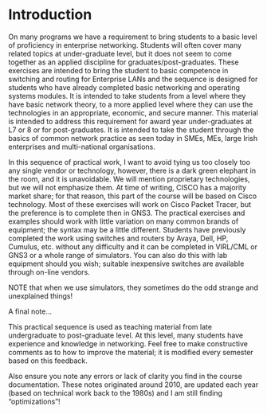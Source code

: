 # Introduction

On many programs we have a requirement to bring students to a basic level of proficiency in enterprise networking. Students will often cover many related topics at under-graduate level, but it does not seem to come together as an applied discipline for graduates/post-graduates. These exercises are intended to bring the student to basic competence in switching and routing for Enterprise LANs and the sequence is designed for students who have already completed basic networking and operating systems modules. It is intended to take students from a level where they have basic network theory, to a more applied level where they can use the technologies in an appropriate, economic, and secure manner. This material is intended to address this requirement for award year under-graduates at L7 or 8 or for post-graduates. It is intended to take the student through the basics of common network practice as seen today in SMEs, MEs, large Irish enterprises and multi-national organisations.

In this sequence of practical work, I want to avoid tying us too closely too any single vendor or technology, however, there is a dark green elephant in the room, and it is unavoidable. We will mention proprietary technologies, but we will not emphasize them. At time of writing, CISCO has a majority market share; for that reason, this part of the course will be based on Cisco technology. Most of these exercises will work on Cisco Packet Tracer, but the preference is to complete then in GNS3. The practical exercises and examples should work with little variation on many common brands of equipment; the syntax may be a little different. Students have previously completed the work using switches and routers by Avaya, Dell, HP, Cumulus, etc. without any difficulty and it can be completed in VIRL/CML or GNS3 or a whole range of simulators. You can also do this with lab equipment should you wish; suitable inexpensive switches are available through on-line vendors.

NOTE that when we use simulators, they sometimes do the odd strange and unexplained things!

A final note...

This practical sequence is used as teaching material from late undergraduate to post-graduate level. At this level, many students have experience and knowledge in networking. Feel free to make constructive comments as to how to improve the material; it is modified every semester based on this feedback.

Also ensure you note any errors or lack of clarity you find in the course documentation. These notes originated around 2010, are updated each year (based on technical work back to the 1980s) and I am still finding “optimizations”!
